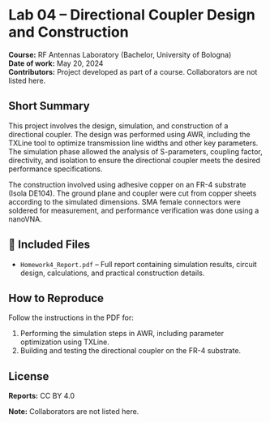 # Lab 04 – Directional Coupler Design and Construction

**Course:** RF Antennas Laboratory (Bachelor, University of Bologna)  
**Date of work:** May 20, 2024  
**Contributors:** Project developed as part of a course. Collaborators are not listed here.

## Short Summary

This project involves the design, simulation, and construction of a directional coupler. The design was performed using AWR, including the TXLine tool to optimize transmission line widths and other key parameters. The simulation phase allowed the analysis of S-parameters, coupling factor, directivity, and isolation to ensure the directional coupler meets the desired performance specifications.

The construction involved using adhesive copper on an FR-4 substrate (Isola DE104). The ground plane and coupler were cut from copper sheets according to the simulated dimensions. SMA female connectors were soldered for measurement, and performance verification was done using a nanoVNA.

## 📂 Included Files
- `Homework4_Report.pdf` – Full report containing simulation results, circuit design, calculations, and practical construction details.

## How to Reproduce
Follow the instructions in the PDF for:
1. Performing the simulation steps in AWR, including parameter optimization using TXLine.
2. Building and testing the directional coupler on the FR-4 substrate.

## License 
**Reports:** CC BY 4.0 

**Note:** Collaborators are not listed here.


